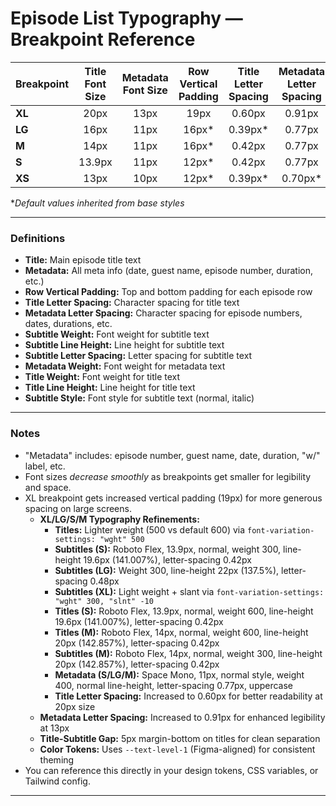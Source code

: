 # **Episode List Typography — Breakpoint Reference**

| Breakpoint | Title Font Size | Metadata Font Size | Row Vertical Padding | Title Letter Spacing | Metadata Letter Spacing | Subtitle Weight | Subtitle Line Height | Subtitle Letter Spacing | Metadata Weight | Title Weight | Title Line Height | Subtitle Style |
| ---------- | :-------------: | :----------------: | :------------------: | :------------------: | :---------------------: | :-------------: | :------------------: | :---------------------: | :-------------: | :----------: | :---------------: | :------------: |
| **XL**     |       20px      |        13px        |        19px          |        0.60px        |         0.91px          |      300*       |        1.5*          |        0.60px*          |      400*       |     500*     |       1.5*        |     normal*    |
| **LG**     |       16px      |        11px        |        16px*         |       0.39px*        |         0.77px          |      300        |        22px          |        0.48px           |      400        |     600*     |       1.5*        |     normal*    |
| **M**      |       14px      |        11px        |        16px*         |       0.42px         |         0.77px          |      300        |        20px          |        0.42px           |      400        |     600      |       20px        |     normal     |
| **S**      |     13.9px      |        11px        |        12px*         |       0.42px         |         0.77px          |      300        |      19.6px          |        0.42px           |      400        |     600      |     19.6px        |     normal     |
| **XS**     |       13px      |        10px        |        12px*         |       0.39px*        |         0.70px*         |      300*       |        1.5*          |        0.39px*          |      400*       |     600*     |       1.5*        |     normal*    |

*_Default values inherited from base styles_

---

### **Definitions**

* **Title:** Main episode title text
* **Metadata:** All meta info (date, guest name, episode number, duration, etc.)
* **Row Vertical Padding:** Top and bottom padding for each episode row
* **Title Letter Spacing:** Character spacing for title text
* **Metadata Letter Spacing:** Character spacing for episode numbers, dates, durations, etc.
* **Subtitle Weight:** Font weight for subtitle text
* **Subtitle Line Height:** Line height for subtitle text
* **Subtitle Letter Spacing:** Letter spacing for subtitle text
* **Metadata Weight:** Font weight for metadata text
* **Title Weight:** Font weight for title text
* **Title Line Height:** Line height for title text
* **Subtitle Style:** Font style for subtitle text (normal, italic)

---

### **Notes**

* "Metadata" includes: episode number, guest name, date, duration, "w/" label, etc.
* Font sizes *decrease smoothly* as breakpoints get smaller for legibility and space.
* XL breakpoint gets increased vertical padding (19px) for more generous spacing on large screens.
  * **XL/LG/S/M Typography Refinements:**
    - **Titles:** Lighter weight (500 vs default 600) via `font-variation-settings: "wght" 500`
    - **Subtitles (S):** Roboto Flex, 13.9px, normal, weight 300, line-height 19.6px (141.007%), letter-spacing 0.42px
    - **Subtitles (LG):** Weight 300, line-height 22px (137.5%), letter-spacing 0.48px
    - **Subtitles (XL):** Light weight + slant via `font-variation-settings: "wght" 300, "slnt" -10`
    - **Titles (S):** Roboto Flex, 13.9px, normal, weight 600, line-height 19.6px (141.007%), letter-spacing 0.42px
    - **Titles (M):** Roboto Flex, 14px, normal, weight 600, line-height 20px (142.857%), letter-spacing 0.42px
    - **Subtitles (M):** Roboto Flex, 14px, normal, weight 300, line-height 20px (142.857%), letter-spacing 0.42px
    - **Metadata (S/LG/M):** Space Mono, 11px, normal style, weight 400, normal line-height, letter-spacing 0.77px, uppercase
    - **Title Letter Spacing:** Increased to 0.60px for better readability at 20px size
  - **Metadata Letter Spacing:** Increased to 0.91px for enhanced legibility at 13px
  - **Title-Subtitle Gap:** 5px margin-bottom on titles for clean separation
  - **Color Tokens:** Uses `--text-level-1` (Figma-aligned) for consistent theming
* You can reference this directly in your design tokens, CSS variables, or Tailwind config.

--- 
